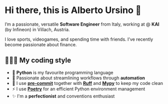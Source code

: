 # Hi there, this is Alberto Ursino 👋

I’m a passionate, versatile **Software Engineer** from Italy, working at @ **KAI** (by Infineon) in Villach, Austria.

I love sports, videogames, and spending time with friends. I’ve recently become passionate about finance.

## 👩🏼‍💻 My coding style

- 🐍 **Python** is my favourite programming language
- 🤖 Passionate about streamlining workflows through **automation**
- 🧼 I use [**pre-commit**](https://pre-commit.com/) together with **[Ruff](https://github.com/astral-sh/ruff)** and [**Mypy**](https://github.com/python/mypy) to keep my code clean
- ⚡ I use **[Poetry](https://python-poetry.org/)** for an efficient Python environment management
- ✨ I'm a **perfectionist** and conventions enthusiast
